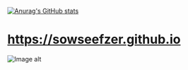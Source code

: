 [![Anurag's GitHub stats](https://github-readme-stats.vercel.app/api?username=sowseefzer)](https://github.com/anuraghazra/github-readme-stats)
# https://sowseefzer.github.io
![Image alt](https://github.com/{sowseefzer}/{sowseefzer}/raw/sowseefzer%1920x1080.png)
<!--
sowseefzer is a bat.
my discord - Sowseefzer#3404
-->
